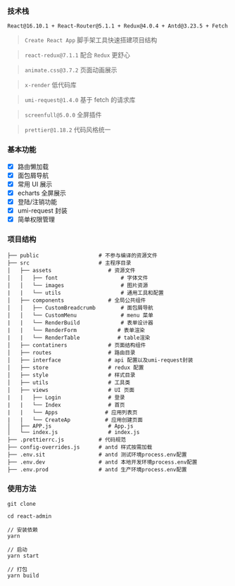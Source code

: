 ### 技术栈

`React@16.10.1 + React-Router@5.1.1 + Redux@4.0.4 + Antd@3.23.5 + Fetch`

> `Create React App` 脚手架工具快速搭建项目结构

> `react-redux@7.1.1` 配合 `Redux` 更舒心

> `animate.css@3.7.2` 页面动画展示

> `x-render` 低代码库

> `umi-request@1.4.0` 基于 fetch 的请求库

> `screenfull@5.0.0` 全屏插件

> `prettier@1.18.2` 代码风格统一

### 基本功能

- [x] 路由懒加载
- [x] 面包屑导航
- [x] 常用 UI 展示
- [x] echarts 全屏展示
- [x] 登陆/注销功能
- [x] umi-request 封装
- [x] 简单权限管理

### 项目结构

```
├── public                   # 不参与编译的资源文件
├── src                      # 主程序目录
│   ├── assets                  # 资源文件
│   │   ├── font                    # 字体文件
│   │   └── images                  # 图片资源
|   |   └── utils                   # 通用工具和配置
│   ├── components              # 全局公共组件
│   │   ├── CustomBreadcrumb        # 面包屑导航
│   │   └── CustomMenu              # menu 菜单
|   |   └── RenderBuild             # 表单设计器
|   |   └── RenderForm             # 表单渲染
|   |   └── RenderTable            # table渲染
│   ├── contatiners             # 页面结构组件
│   ├── routes                  # 路由目录
│   ├── interface               # api 配置以及umi-request封装
│   ├── store                   # redux 配置
│   ├── style                   # 样式目录
│   ├── utils                   # 工具类
│   ├── views                   # UI 页面
|   |   ├── Login               # 登录
|   |   └── Index               # 首页
|   |   └── Apps               # 应用列表页
|   |   └── CreateAp           # 应用创建页面
│   ├── APP.js                  # App.js
│   └── index.js                # index.js
├── .prettierrc.js           # 代码规范
├── config-overrides.js      # antd 样式按需加载
├── .env.sit                 # antd 测试环境process.env配置
├── .env.dev                 # antd 本地开发环境process.env配置
├── .env.prod                # antd 生产环境process.env配置
```

### 使用方法

```npm
git clone

cd react-admin

// 安装依赖
yarn

// 启动
yarn start

// 打包
yarn build

```
